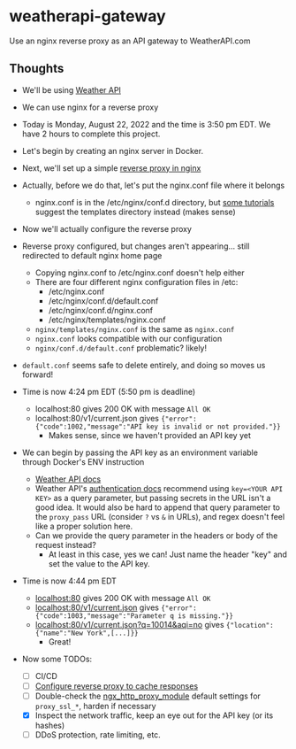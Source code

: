 # weatherapi-gateway

Use an nginx reverse proxy as an API gateway to WeatherAPI.com

## Thoughts

- We'll be using [Weather API](https://www.weatherapi.com/docs/)
- We can use nginx for a reverse proxy

- Today is Monday, August 22, 2022 and the time is 3:50 pm EDT. We have 2 hours to complete this project.
- Let's begin by creating an nginx server in Docker.
- Next, we'll set up a simple [reverse proxy in nginx](https://docs.nginx.com/nginx/admin-guide/web-server/reverse-proxy/)
- Actually, before we do that, let's put the nginx.conf file where it belongs
  - nginx.conf is in the /etc/nginx/conf.d directory, but [some tutorials](https://aws.amazon.com/getting-started/hands-on/setup-an-nginx-reverse-proxy/) suggest the templates directory instead (makes sense)
- Now we'll actually configure the reverse proxy
- Reverse proxy configured, but changes aren't appearing... still redirected to default nginx home page
  - Copying nginx.conf to /etc/nginx.conf doesn't help either
  - There are four different nginx configuration files in /etc:
    - /etc/nginx.conf
    - /etc/nginx/conf.d/default.conf
    - /etc/nginx/conf.d/nginx.conf
    - /etc/nginx/templates/nginx.conf
  - `nginx/templates/nginx.conf` is the same as `nginx.conf`
  - `nginx.conf` looks compatible with our configuration
  - `nginx/conf.d/default.conf` problematic? likely!
- `default.conf` seems safe to delete entirely, and doing so moves us forward!

- Time is now 4:24 pm EDT (5:50 pm is deadline)
  - localhost:80 gives 200 OK with message `All OK`
  - localhost:80/v1/current.json gives `{"error":{"code":1002,"message":"API key is invalid or not provided."}}`
    - Makes sense, since we haven't provided an API key yet
- We can begin by passing the API key as an environment variable through Docker's ENV instruction
  - [Weather API docs](https://www.weatherapi.com/docs/)
  - Weather API's [authentication docs](https://www.weatherapi.com/docs/#intro-authentication) recommend
    using `key=<YOUR API KEY>` as a query parameter, but passing secrets in the URL isn't a good idea.
    It would also be hard to append that query parameter to the `proxy_pass` URL (consider `?` vs `&` in URLs),
    and regex doesn't feel like a proper solution here.
  - Can we provide the query parameter in the headers or body of the request instead?
    - At least in this case, yes we can! Just name the header "key" and set the value to the API key.
- Time is now 4:44 pm EDT
  - <localhost:80> gives 200 OK with message `All OK`
  - <localhost:80/v1/current.json> gives `{"error":{"code":1003,"message":"Parameter q is missing."}}`
  - <localhost:80/v1/current.json?q=10014&aqi=no> gives `{"location":{"name":"New York",[...]}}`
    - Great!
- Now some TODOs:
  - [ ] CI/CD
  - [ ] [Configure reverse proxy to cache responses](https://docs.nginx.com/nginx/admin-guide/content-cache/content-caching/)
  - [ ] Double-check the [ngx_http_proxy_module](https://nginx.org/en/docs/http/ngx_http_proxy_module.html) default settings for `proxy_ssl_*`, harden if necessary
  - [x] Inspect the network traffic, keep an eye out for the API key (or its hashes)
  - [ ] DDoS protection, rate limiting, etc.
